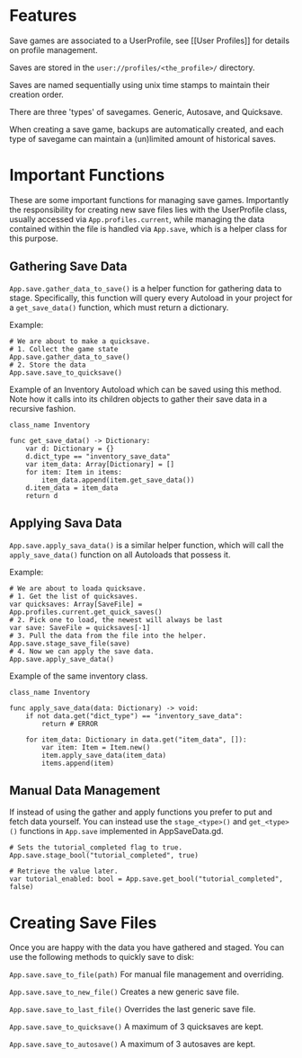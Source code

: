 # Features
Save games are associated to a UserProfile, see [[User Profiles]] for details on profile management.

Saves are stored in the `user://profiles/<the_profile>/` directory.

Saves are named sequentially using unix time stamps to maintain their creation order.

There are three 'types' of savegames. Generic, Autosave, and Quicksave.

When creating a save game, backups are automatically created, and each type of savegame can maintain a (un)limited amount of historical saves.

# Important Functions

These are some important functions for managing save games. Importantly the responsibility for creating new save files lies with the UserProfile class, usually accessed via `App.profiles.current`, while managing the data contained within the file is handled via `App.save`, which is a helper class for this purpose.

## Gathering Save Data
`App.save.gather_data_to_save()` is a helper function for gathering data to stage. Specifically, this function will query every Autoload in your project for a `get_save_data()` function, which must return a dictionary.

Example:
```gdscript
# We are about to make a quicksave.
# 1. Collect the game state
App.save.gather_data_to_save()
# 2. Store the data
App.save.save_to_quicksave()
```

Example of an Inventory Autoload which can be saved using this method. Note how it calls into its children objects to gather their save data in a recursive fashion.
```gdscript
class_name Inventory

func get_save_data() -> Dictionary:
	var d: Dictionary = {}
	d.dict_type == "inventory_save_data"
	var item_data: Array[Dictionary] = []
	for item: Item in items:
		item_data.append(item.get_save_data())
	d.item_data = item_data
	return d
```

## Applying Sava Data
`App.save.apply_sava_data()` is a similar helper function, which will call the `apply_save_data()` function on all Autoloads that possess it.

Example:
```gdscript
# We are about to loada quicksave.
# 1. Get the list of quicksaves.
var quicksaves: Array[SaveFile] = App.profiles.current.get_quick_saves()
# 2. Pick one to load, the newest will always be last
var save: SaveFile = quicksaves[-1]
# 3. Pull the data from the file into the helper.
App.save.stage_save_file(save)
# 4. Now we can apply the save data.
App.save.apply_save_data()
```

Example of the same inventory class.
```gdscript
class_name Inventory

func apply_save_data(data: Dictionary) -> void:
	if not data.get("dict_type") == "inventory_save_data":
		return # ERROR
	
	for item_data: Dictionary in data.get("item_data", []):
		var item: Item = Item.new()
		item.apply_save_data(item_data)
		items.append(item)
```

## Manual Data Management

If instead of using the gather and apply functions you prefer to put and fetch data yourself. You can instead use the `stage_<type>()` and `get_<type>()` functions in `App.save` implemented in AppSaveData.gd.

```gdscript
# Sets the tutorial_completed flag to true.
App.save.stage_bool("tutorial_completed", true)

# Retrieve the value later.
var tutorial_enabled: bool = App.save.get_bool("tutorial_completed", false)
```

# Creating Save Files

Once you are happy with the data you have gathered and staged. You can use the following methods to quickly save to disk:

`App.save.save_to_file(path)` For manual file management and overriding.

`App.save.save_to_new_file()` Creates a new generic save file.

`App.save.save_to_last_file()` Overrides the last generic save file.

`App.save.save_to_quicksave()` A maximum of 3 quicksaves are kept.

`App.save.save_to_autosave()` A maximum of 3 autosaves are kept.
